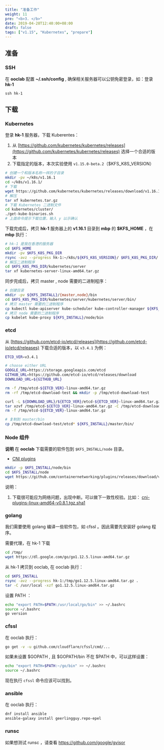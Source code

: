 ```yaml
---
title: "准备工作"
weight: 11
pre: "<b>3. </b>"
date: 2019-04-28T12:40:00+08:00
draft: false
tags: ["v1.15", "Kubernetes", "prepare"]
---
```



## 准备

### SSH

在 **ooclab** 配置 **~/.ssh/config** , 确保相关服务器可以公钥免密登录，如：登录 **hk-1**

```
ssh hk-1
```

## 下载

### Kubernetes

登录 **hk-1** 服务器，下载 Kuberentes：

1. 从 [https://github.com/kubernetes/kubernetes/releases](https://github.com/kubernetes/kubernetes/releases) 选择一个合适的版本
2. 下载指定的版本，本次实验使用 `v1.15.0-beta.2`（$KFS_K8S_VERSION）

```sh
# 创建一个和版本名称一样的子目录
mkdir -pv ~/k8s/v1.16.1
cd ~/k8s/v1.16.1/
# 下载
wget https://github.com/kubernetes/kubernetes/releases/download/v1.16.1/kubernetes.tar.gz
# 解压
tar xf kubernetes.tar.gz
# 下载 Kubernetes 二进制文件
cd kubernetes/cluster/
./get-kube-binaries.sh
# 上面命令提示下载位置，输入 y 以示确认
```

下载完成后，拷贝 **hk-1** 服务器上的 **v1.16.1** 目录到 **mbp** 的 **$KFS_HOME** ，在 **mbp** 执行：

```bash
# hk-1 是我在香港的服务器
cd $KFS_HOME
mkdir -pv $KFS_K8S_PKG_DIR
rsync -avz --progress hk-1:~/k8s/${KFS_K8S_VERSION}/ $KFS_K8S_PKG_DIR/
# 解压二进制程序
cd $KFS_K8S_PKG_DIR/kubernetes/server
tar xf kubernetes-server-linux-amd64.tar.gz
```

同步完成后，拷贝 master , node 需要的二进制程序：

```sh
# 创建目录
mkdir -pv ${KFS_INSTALL}/{master,node}/bin
cd $KFS_K8S_PKG_DIR/kubernetes/server/kubernetes/server/bin/
# 拷贝 master 需要的二进制程序
cp kubectl kube-apiserver kube-scheduler kube-controller-manager ${KFS_INSTALL}/master/bin/
# 拷贝 node 需要的二进制程序
cp kubelet kube-proxy ${KFS_INSTALL}/node/bin
```

### etcd

从 [https://github.com/etcd-io/etcd/releases](https://github.com/etcd-io/etcd/releases) 下载合适的版本，以 `v3.4.1` 为例：

```sh
ETCD_VER=v3.4.1

# choose either URL
GOOGLE_URL=https://storage.googleapis.com/etcd
GITHUB_URL=https://github.com/etcd-io/etcd/releases/download
DOWNLOAD_URL=${GITHUB_URL}

rm -f /tmp/etcd-${ETCD_VER}-linux-amd64.tar.gz
rm -rf /tmp/etcd-download-test && mkdir -p /tmp/etcd-download-test

curl -L ${DOWNLOAD_URL}/${ETCD_VER}/etcd-${ETCD_VER}-linux-amd64.tar.gz -o /tmp/etcd-${ETCD_VER}-linux-amd64.tar.gz
tar xzvf /tmp/etcd-${ETCD_VER}-linux-amd64.tar.gz -C /tmp/etcd-download-test --strip-components=1
rm -f /tmp/etcd-${ETCD_VER}-linux-amd64.tar.gz

# 复制到 master/bin
cp /tmp/etcd-download-test/etcd* ${KFS_INSTALL}/master/bin/
```

### Node 组件

**说明** 在 **ooclab** 下载需要的软件包到 `$KFS_INSTALL/node` 目录。

- [CNI plugins](https://github.com/containernetworking/plugins/releases)

```sh
mkdir -p $KFS_INSTALL/node/bin
cd $KFS_INSTALL/node
wget https://github.com/containernetworking/plugins/releases/download/v0.8.2/cni-plugins-linux-amd64-v0.8.2.tgz
```

说明：

1. 下载很可能应为网络问题，出现中断。可以做下一致性校验。比如： [cni-plugins-linux-amd64-v0.8.1.tgz.sha1](https://github.com/containernetworking/plugins/releases/download/v0.8.1/cni-plugins-linux-amd64-v0.8.1.tgz.sha1)

### golang

我们需要使用 golang 编译一些软件包，如 cfssl 。因此需要先安装好 golang 程序。


需要代理，在 hk-1 下载

```sh
cd /tmp/
wget https://dl.google.com/go/go1.12.5.linux-amd64.tar.gz
```

从 hk-1 拷贝到 ooclab, 在 ooclab 执行：

```sh
cd $KFS_INSTALL
rsync -avz --progress hk-1:/tmp/go1.12.5.linux-amd64.tar.gz .
tar -C /usr/local -xzf go1.12.5.linux-amd64.tar.gz
```

设置 PATH ：

```sh
echo "export PATH=$PATH:/usr/local/go/bin" >> ~/.bashrc
source ~/.bashrc
go version
```

### cfssl

在 ooclab 执行：

```sh
go get -v -u github.com/cloudflare/cfssl/cmd/...
```

如果未设置 $GOPATH , 且 $GOPATH/bin 不在 $PATH 中，可以这样设置：

```sh
echo "export PATH=$PATH:~/go/bin" >> ~/.bashrc
source ~/.bashrc
```

现在执行 `cfssl` 命令应该可以找到。

### ansible

在 ooclab 执行：

```sh
dnf install ansible
ansible-galaxy install geerlingguy.repo-epel
```

### runsc

如果想测试 runsc ，请查看 https://github.com/google/gvisor
